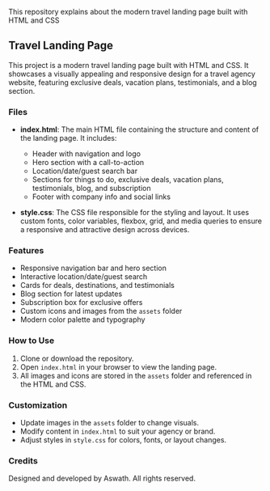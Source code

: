 
This repository explains about the modern travel landing page built with HTML and CSS

## Travel Landing Page

This project is a modern travel landing page built with HTML and CSS. It showcases a visually appealing and responsive design for a travel agency website, featuring exclusive deals, vacation plans, testimonials, and a blog section.

### Files

- **index.html**: The main HTML file containing the structure and content of the landing page. It includes:
	- Header with navigation and logo
	- Hero section with a call-to-action
	- Location/date/guest search bar
	- Sections for things to do, exclusive deals, vacation plans, testimonials, blog, and subscription
	- Footer with company info and social links

- **style.css**: The CSS file responsible for the styling and layout. It uses custom fonts, color variables, flexbox, grid, and media queries to ensure a responsive and attractive design across devices.

### Features

- Responsive navigation bar and hero section
- Interactive location/date/guest search
- Cards for deals, destinations, and testimonials
- Blog section for latest updates
- Subscription box for exclusive offers
- Custom icons and images from the `assets` folder
- Modern color palette and typography

### How to Use

1. Clone or download the repository.
2. Open `index.html` in your browser to view the landing page.
3. All images and icons are stored in the `assets` folder and referenced in the HTML and CSS.

### Customization

- Update images in the `assets` folder to change visuals.
- Modify content in `index.html` to suit your agency or brand.
- Adjust styles in `style.css` for colors, fonts, or layout changes.

### Credits

Designed and developed by Aswath. All rights reserved.
